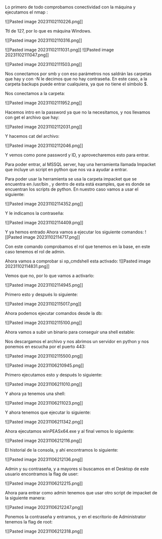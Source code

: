 
Lo primero de todo comprobamos conectividad con la máquina y ejecutamos el nmap :

![[Pasted image 20231102110226.png]]

Ttl de 127, por lo que es máquina Windows.

![[Pasted image 20231102110316.png]]


![[Pasted image 20231102111031.png]]
![[Pasted image 20231102111047.png]]

![[Pasted image 20231102111503.png]]

Nos conectamos por smb y con eso parámetros nos saldrán las carpetas que hay y con -N le decimos que no hay contraseña. En este caso, a  la carpeta backups puede entrar cualquiera, ya que no tiene el símbolo $.

Nos conectamos a la carpeta:

![[Pasted image 20231102111952.png]]

Hacemos intro en la password ya que no la necesitamos, y nos llevamos con get el archivo que hay:

![[Pasted image 20231102112031.png]]

Y hacemos cat del archivo:

![[Pasted image 20231102112046.png]]

Y vemos como pone password y ID, y aprovecharemos esto para entrar.

Para poder entrar, al MSSQL server, hay una herramienta llamada Impacket que incluye un script en python que nos va a ayudar a entrar.

Para poder usar la herramienta se usa la carpeta impacket que se encuentra en /usr/bin , y dentro de esta está examples, que es donde se encuentran los scripts de python. En nuestro caso vamos a usar el siguiente:

![[Pasted image 20231102114352.png]]

Y le indicamos la contraseña:

![[Pasted image 20231102114409.png]]

Y ya hemos entrado
Ahora vamos a ejecutar los siguiente comandos:
![[Pasted image 20231102114717.png]]


Con este comando comprobamos el rol que tenemos en la base, en este caso tenemos el rol de admin.

Ahora vamos a comprobar si xp_cmdshell esta activado:
![[Pasted image 20231102114831.png]]

Vemos que no, por lo que vamos a activarlo:

![[Pasted image 20231102114945.png]]

Primero esto y después lo siguiente:

![[Pasted image 20231102115017.png]]

Ahora podemos ejecutar comandos desde la db:

![[Pasted image 20231102115100.png]]

Ahora vamos a subir un binario para conseguir una shell estable:

Nos descargamos el archivo y nos abrimos un servidor en python y nos ponemos en escucha por el puerto 443:

![[Pasted image 20231102115500.png]]

![[Pasted image 20231106210945.png]]

Primero ejecutamos esto y después lo siguiente:

![[Pasted image 20231106211010.png]]

Y ahora ya tenemos una shell:

![[Pasted image 20231106211023.png]]


Y ahora tenemos que ejecutar lo siguiente:

![[Pasted image 20231106211342.png]]

Ahora ejecutamos winPEASx64.exe y al final vemos lo siguiente:

![[Pasted image 20231106212116.png]]

El historial de la consola, y ahí encontramos lo siguiente:

![[Pasted image 20231106212136.png]]

Admin y su contraseña, y a mayores si buscamos en el Desktop de este usuario encontramos la flag de user:

![[Pasted image 20231106212215.png]]

Ahora para entrar como admin tenemos que usar otro script de impacket de la siguiente manera:

![[Pasted image 20231106212247.png]]

Ponemos la contraseña y entramos, y en el escritorio de Administrator tenemos la flag de root:

![[Pasted image 20231106212318.png]]








